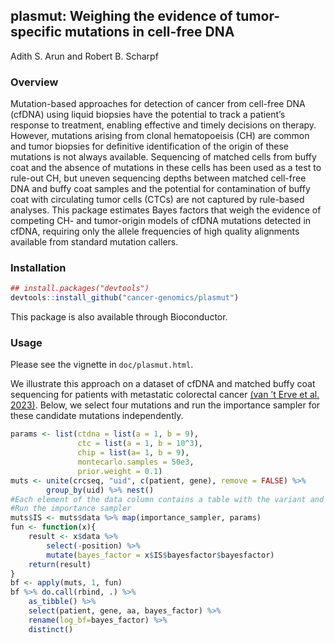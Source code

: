 ## plasmut: Weighing the evidence of tumor-specific mutations in cell-free DNA

Adith S. Arun and Robert B. Scharpf  

### Overview

Mutation-based approaches for detection of cancer from cell-free DNA (cfDNA) using liquid biopsies have the potential to track a patient’s response to treatment, enabling effective and timely decisions on therapy. However, mutations arising from clonal hematopoeisis (CH) are common and tumor biopsies for definitive identification of the origin of these mutations is not always available. Sequencing of matched cells from buffy coat and the absence of mutations in these cells has been used as a test to rule-out CH, but uneven sequencing depths between matched cell-free DNA and buffy coat samples and the potential for contamination of buffy coat with circulating tumor cells (CTCs) are not captured by rule-based analyses. This package estimates Bayes factors that weigh the evidence of competing CH- and tumor-origin models of cfDNA mutations detected in cfDNA, requiring only the allele frequencies of high quality alignments available from standard mutation callers.

### Installation

``` r
## install.packages("devtools")
devtools::install_github("cancer-genomics/plasmut")
```
This package is also available through Bioconductor. 


### Usage

Please see the vignette in `doc/plasmut.html`. 

We illustrate this approach on a dataset of cfDNA and matched buffy coat sequencing for patients with metastatic colorectal cancer [(van ’t Erve et al. 2023)](https://pubmed.ncbi.nlm.nih.gov/36534496/). Below, we select four mutations and run the importance sampler for these candidate mutations independently.

``` r
params <- list(ctdna = list(a = 1, b = 9), 
               ctc = list(a = 1, b = 10^3), 
               chip = list(a= 1, b = 9), 
               montecarlo.samples = 50e3, 
               prior.weight = 0.1)
muts <- unite(crcseq, "uid", c(patient, gene), remove = FALSE) %>% 
        group_by(uid) %>% nest()
#Each element of the data column contains a table with the variant and total allele counts in plasma and buffy coat. 
#Run the importance sampler
muts$IS <- muts$data %>% map(importance_sampler, params)
fun <- function(x){
    result <- x$data %>%
        select(-position) %>%
        mutate(bayes_factor = x$IS$bayesfactor$bayesfactor)
    return(result)
}
bf <- apply(muts, 1, fun) 
bf %>% do.call(rbind, .) %>%
    as_tibble() %>%
    select(patient, gene, aa, bayes_factor) %>%
    rename(log_bf=bayes_factor) %>%
    distinct()
```
